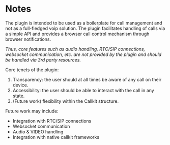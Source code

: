 # Notes

The plugin is intended to be used as a boilerplate for call management and not as a full-fledged voip solution. The plugin facilitates handling of calls via a simple API and provides a browser call control mechanism through browser notifications. 

_Thus, core features such as audio handling, RTC/SIP connections, websocket communication, etc. are not provided by the plugin and should be handled via 3rd party resources._

Core tenets of the plugin:
1. Transparency: the user should at all times be aware of any call on their device.
2. Accessibility: the user should be able to interact with the call in any state.
3. (Future work) flexibility within the Callkit structure.

Future work may include:
- Integration with RTC/SIP connections
- Websocket communication
- Audio & VIDEO handling
- Integration with native callkit frameworks

